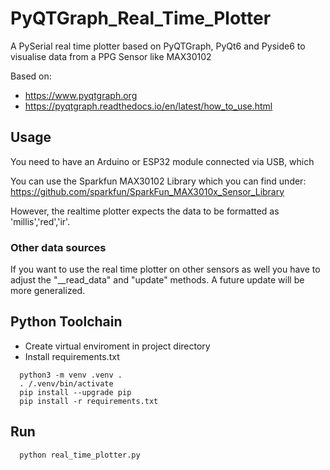 # PyQTGraph_Real_Time_Plotter
A PySerial real time plotter based on PyQTGraph, PyQt6 and Pyside6 to visualise data from a PPG Sensor like MAX30102

Based on: 
- https://www.pyqtgraph.org
- https://pyqtgraph.readthedocs.io/en/latest/how_to_use.html

## Usage
You need to have an Arduino or ESP32 module connected via USB, which 

You can use the Sparkfun MAX30102 Library which you can find under:
https://github.com/sparkfun/SparkFun_MAX3010x_Sensor_Library

However, the realtime plotter expects the data to be formatted
as 'millis','red','ir'.

### Other data sources

If you want to use the real time plotter on other sensors as well
you have to adjust the "__read_data" and "update" methods.
A future update will be more generalized.

## Python Toolchain
- Create virtual enviroment in project directory
- Install requirements.txt 
```
  python3 -m venv .venv .
  . /.venv/bin/activate
  pip install --upgrade pip
  pip install -r requirements.txt 
```

## Run 
```
  python real_time_plotter.py
```
